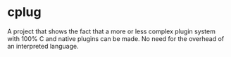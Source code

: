 # cplug
A project that shows the fact that a more or less complex plugin system with 100% C and native plugins can be made. No need for the overhead of an interpreted language.
